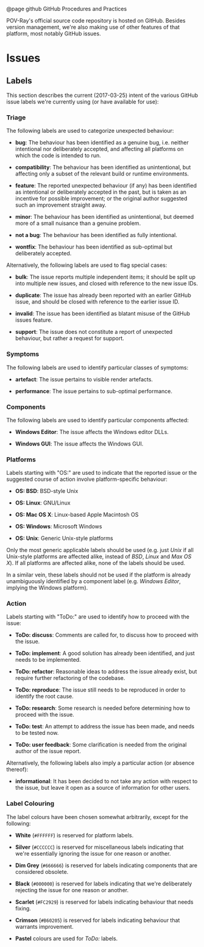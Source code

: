 @page github    GitHub Procedures and Practices


POV-Ray's official source code repository is hosted on GitHub. Besides version
management, we're also making use of other features of that platform, most
notably GitHub issues.


Issues
======

Labels
------

This section describes the current (2017-03-25) intent of the various GitHub
issue labels we're currently using (or have available for use):

### Triage

The following labels are used to categorize unexpected behaviour:
    
  - **bug**: The behaviour has been identified as a genuine bug, i.e. neither
    intentional nor deliberately accepted, and affecting all platforms on which
    the code is intended to run.
    
  - **compatibility**: The behaviour has been identified as unintentional,
    but affecting only a subset of the relevant build or runtime environments.

  - **feature**: The reported unexpected behaviour (if any) has been
    identified as intentional or deliberately accepted in the past, but is taken
    as an incentive for possible improvement; or the original author suggested
    such an improvement straight away.

  - **minor**: The behaviour has been identified as unintentional, but deemed
    more of a small nuisance than a genuine problem.
 
  - **not a bug**: The behaviour has been identified as fully intentional.

  - **wontfix**: The behaviour has been identified as sub-optimal but
    deliberately accepted.

Alternatively, the following labels are used to flag special cases:

  - **bulk**: The issue reports multiple independent items; it should be
    split up into multiple new issues, and closed with reference to the new
    issue IDs.
    
  - **duplicate**: The issue has already been reported with an earlier
    GitHub issue, and should be closed with reference to the earlier issue ID.
    
  - **invalid**: The issue has been identified as blatant misuse of the
    GitHub issues feature.
    
  - **support**: The issue does not constitute a report of unexpected behaviour,
    but rather a request for support.

### Symptoms

The following labels are used to identify particular classes of symptoms:

  - **artefact**: The issue pertains to visible render artefacts.

  - **performance**: The issue pertains to sub-optimal performance.

### Components

The following labels are used to identify particular components affected:

  - **Windows Editor**: The issue affects the Windows editor DLLs.

  - **Windows GUI**: The issue affects the Windows GUI.

### Platforms

Labels starting with "OS:" are used to indicate that the reported issue or the
suggested course of action involve platform-specific behaviour:

  - **OS: BSD**: BSD-style Unix

  - **OS: Linux**: GNU/Linux

  - **OS: Mac OS X**: Linux-based Apple Macintosh OS

  - **OS: Windows**: Microsoft Windows

  - **OS: Unix**: Generic Unix-style platforms

Only the most generic applicable labels should be used (e.g. just _Unix_ if
all Unix-style platforms are affected alike, instead of _BSD_, _Linux_ and
_Max OS X_). If all platforms are affected alike, none of the labels should be
used.

In a similar vein, these labels should not be used if the platform is already
unambiguously identified by a component label (e.g. _Windows Editor_,
implying the Windows platform).

### Action

Labels starting with "ToDo:" are used to identify how to proceed with the issue:

  - **ToDo: discuss**: Comments are called for, to discuss how to proceed with
    the issue.

  - **ToDo: implement**: A good solution has already been identified, and just
    needs to be implemented.

  - **ToDo: refactor**: Reasonable ideas to address the issue already exist,
    but require further refactoring of the codebase.

  - **ToDo: reproduce**: The issue still needs to be reproduced in order to
    identify the root cause.

  - **ToDo: research**: Some research is needed before determining how to
    proceed with the issue.

  - **ToDo: test**: An attempt to address the issue has been made, and needs
    to be tested now.

  - **ToDo: user feedback**: Some clarification is needed from the original
    author of the issue report.

Alternatively, the following labels also imply a particular action (or absence
thereof):

  - **informational**: It has been decided to not take any action with
    respect to the issue, but leave it open as a source of information for
    other users.

### Label Colouring

The label colours have been chosen somewhat arbitrarily, except for the
following:

  - **White** (`#FFFFFF`) is reserved for platform labels.

  - **Silver** (`#CCCCCC`) is reserved for miscellaneous labels indicating that
    we're essentially ignoring the issue for one reason or another.

  - **Dim Grey** (`#666666`) is reserved for labels indicating components that
    are considered obsolete.

  - **Black** (`#000000`) is reserved for labels indicating that we're
    deliberately rejecting the issue for one reason or another.

  - **Scarlet** (`#FC2929`) is reserved for labels indicating behaviour that
    needs fixing.

  - **Crimson** (`#B60205`) is reserved for labels indicating behaviour that
    warrants improvement.

  - **Pastel** colours are used for _ToDo:_ labels.
 